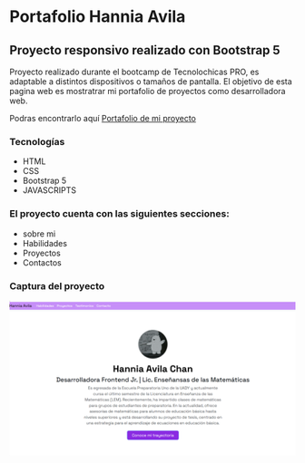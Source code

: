 # Portafolio Hannia Avila
## Proyecto responsivo realizado con Bootstrap 5

Proyecto realizado durante el bootcamp de Tecnolochicas PRO, es adaptable a distintos dispositivos o tamaños de pantalla.
El objetivo de esta pagina web es mostratrar mi portafolio de proyectos como desarrolladora web.

Podras encontrarlo aquí [Portafolio de mi proyecto](https://github.com/elgranjacob)

### Tecnologías

* HTML
* CSS
* Bootstrap 5
* JAVASCRIPTS

### El proyecto cuenta con las siguientes secciones:

* sobre mi
* Habilidades
* Proyectos 
* Contactos

### Captura del proyecto

![Captura del Proyecto](/asset/Captura-proyecto-web-de-mi.png)
